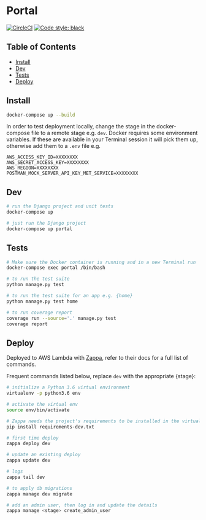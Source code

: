 # Portal

[![CircleCI](https://circleci.com/gh/sam-atkins/portal.svg?style=svg)](https://circleci.com/gh/sam-atkins/portal)
<a href="https://github.com/ambv/black"><img alt="Code style: black" src="https://img.shields.io/badge/code%20style-black-000000.svg"></a>

## Table of Contents

- [Install](#install)
- [Dev](#dev)
- [Tests](#tests)
- [Deploy](#deploy)

## Install

```bash
docker-compose up --build
```

In order to test deployment locally, change the stage in the docker-compose file to a remote stage e.g. `dev`. Docker requires some environment variables. If these are available in your Terminal session it will pick them up, otherwise add them to a `.env` file e.g.

```
AWS_ACCESS_KEY_ID=XXXXXXXX
AWS_SECRET_ACCESS_KEY=XXXXXXXX
AWS_REGION=XXXXXXXX
POSTMAN_MOCK_SERVER_API_KEY_MET_SERVICE=XXXXXXXX
```

## Dev

```bash
# run the Django project and unit tests
docker-compose up

# just run the Django project
docker-compose up portal
```

## Tests

```bash
# Make sure the Docker container is running and in a new Terminal run
docker-compose exec portal /bin/bash

# to run the test suite
python manage.py test

# to run the test suite for an app e.g. {home}
python manage.py test home

# to run coverage report
coverage run --source='.' manage.py test
coverage report
```

## Deploy

Deployed to AWS Lambda with [Zappa](https://github.com/Miserlou/Zappa), refer to their docs for a full list of commands.

Frequent commands listed below, replace `dev` with the appropriate {stage}:

```bash
# initialize a Python 3.6 virtual environment
virtualenv -p python3.6 env

# activate the virtual env
source env/bin/activate

# Zappa needs the project's requirements to be installed in the virtual env
pip install requirements-dev.txt

# first time deploy
zappa deploy dev

# update an existing deploy
zappa update dev

# logs
zappa tail dev

# to apply db migrations
zappa manage dev migrate

# add an admin user, then log in and update the details
zappa manage <stage> create_admin_user
```
